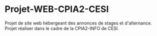 # Projet-WEB-CPIA2-CESI
Projet de site web hébergeant des annonces de stages et d'alternance. Projet réaliser dans le cadre de la CPIA2-INFO de CESI.
